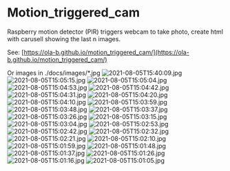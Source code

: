 # Motion_triggered_cam
Raspberry motion detector (PIR) triggers webcam to take photo, create html with carusell showing the last n images.

See: [https://ola-b.github.io/motion_triggered_cam/](https://ola-b.github.io/motion_triggered_cam/)


Or images in ./docs/images/*.jpg
![2021-08-05T15:40:09.jpg](https://github.com/Ola-B/motion_triggered_cam/blob/main/docs/images/2021-08-05T15:40:09.jpg "2021-08-05T15:40:09.jpg")
![2021-08-05T15:05:15.jpg](https://github.com/Ola-B/motion_triggered_cam/blob/main/docs/images/2021-08-05T15:05:15.jpg "2021-08-05T15:05:15.jpg")
![2021-08-05T15:05:04.jpg](https://github.com/Ola-B/motion_triggered_cam/blob/main/docs/images/2021-08-05T15:05:04.jpg "2021-08-05T15:05:04.jpg")
![2021-08-05T15:04:53.jpg](https://github.com/Ola-B/motion_triggered_cam/blob/main/docs/images/2021-08-05T15:04:53.jpg "2021-08-05T15:04:53.jpg")
![2021-08-05T15:04:42.jpg](https://github.com/Ola-B/motion_triggered_cam/blob/main/docs/images/2021-08-05T15:04:42.jpg "2021-08-05T15:04:42.jpg")
![2021-08-05T15:04:31.jpg](https://github.com/Ola-B/motion_triggered_cam/blob/main/docs/images/2021-08-05T15:04:31.jpg "2021-08-05T15:04:31.jpg")
![2021-08-05T15:04:20.jpg](https://github.com/Ola-B/motion_triggered_cam/blob/main/docs/images/2021-08-05T15:04:20.jpg "2021-08-05T15:04:20.jpg")
![2021-08-05T15:04:10.jpg](https://github.com/Ola-B/motion_triggered_cam/blob/main/docs/images/2021-08-05T15:04:10.jpg "2021-08-05T15:04:10.jpg")
![2021-08-05T15:03:59.jpg](https://github.com/Ola-B/motion_triggered_cam/blob/main/docs/images/2021-08-05T15:03:59.jpg "2021-08-05T15:03:59.jpg")
![2021-08-05T15:03:48.jpg](https://github.com/Ola-B/motion_triggered_cam/blob/main/docs/images/2021-08-05T15:03:48.jpg "2021-08-05T15:03:48.jpg")
![2021-08-05T15:03:37.jpg](https://github.com/Ola-B/motion_triggered_cam/blob/main/docs/images/2021-08-05T15:03:37.jpg "2021-08-05T15:03:37.jpg")
![2021-08-05T15:03:26.jpg](https://github.com/Ola-B/motion_triggered_cam/blob/main/docs/images/2021-08-05T15:03:26.jpg "2021-08-05T15:03:26.jpg")
![2021-08-05T15:03:15.jpg](https://github.com/Ola-B/motion_triggered_cam/blob/main/docs/images/2021-08-05T15:03:15.jpg "2021-08-05T15:03:15.jpg")
![2021-08-05T15:03:04.jpg](https://github.com/Ola-B/motion_triggered_cam/blob/main/docs/images/2021-08-05T15:03:04.jpg "2021-08-05T15:03:04.jpg")
![2021-08-05T15:02:53.jpg](https://github.com/Ola-B/motion_triggered_cam/blob/main/docs/images/2021-08-05T15:02:53.jpg "2021-08-05T15:02:53.jpg")
![2021-08-05T15:02:42.jpg](https://github.com/Ola-B/motion_triggered_cam/blob/main/docs/images/2021-08-05T15:02:42.jpg "2021-08-05T15:02:42.jpg")
![2021-08-05T15:02:32.jpg](https://github.com/Ola-B/motion_triggered_cam/blob/main/docs/images/2021-08-05T15:02:32.jpg "2021-08-05T15:02:32.jpg")
![2021-08-05T15:02:21.jpg](https://github.com/Ola-B/motion_triggered_cam/blob/main/docs/images/2021-08-05T15:02:21.jpg "2021-08-05T15:02:21.jpg")
![2021-08-05T15:02:10.jpg](https://github.com/Ola-B/motion_triggered_cam/blob/main/docs/images/2021-08-05T15:02:10.jpg "2021-08-05T15:02:10.jpg")
![2021-08-05T15:01:59.jpg](https://github.com/Ola-B/motion_triggered_cam/blob/main/docs/images/2021-08-05T15:01:59.jpg "2021-08-05T15:01:59.jpg")
![2021-08-05T15:01:48.jpg](https://github.com/Ola-B/motion_triggered_cam/blob/main/docs/images/2021-08-05T15:01:48.jpg "2021-08-05T15:01:48.jpg")
![2021-08-05T15:01:37.jpg](https://github.com/Ola-B/motion_triggered_cam/blob/main/docs/images/2021-08-05T15:01:37.jpg "2021-08-05T15:01:37.jpg")
![2021-08-05T15:01:26.jpg](https://github.com/Ola-B/motion_triggered_cam/blob/main/docs/images/2021-08-05T15:01:26.jpg "2021-08-05T15:01:26.jpg")
![2021-08-05T15:01:16.jpg](https://github.com/Ola-B/motion_triggered_cam/blob/main/docs/images/2021-08-05T15:01:16.jpg "2021-08-05T15:01:16.jpg")
![2021-08-05T15:01:05.jpg](https://github.com/Ola-B/motion_triggered_cam/blob/main/docs/images/2021-08-05T15:01:05.jpg "2021-08-05T15:01:05.jpg")
